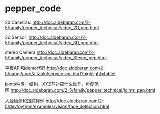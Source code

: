 # pepper_code

2d Cameras: http://doc.aldebaran.com/2-5/family/pepper_technical/video_2D_pep.html

3d Sensor: http://doc.aldebaran.com/2-5/family/pepper_technical/video_3D_pep.html

stereo Camera:http://doc.aldebaran.com/2-5/family/pepper_technical/video_Stereo_pep.html

平板API和demo代码:http://doc.aldebaran.com/2-5/naoqi/core/altabletservice-api.html?highlight=tablet

joints种类，结构，XYZ与对应什么动作，角度范围:http://doc.aldebaran.com/2-5/family/pepper_technical/joints_pep.html

人脸检测和跟踪样例:http://doc.aldebaran.com/2-5/dev/python/examples/vision/face_detection.html